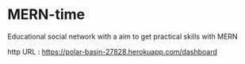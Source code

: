 # MERN-time
Educational social network with a aim to get practical skills with MERN

http URL : https://polar-basin-27828.herokuapp.com/dashboard

